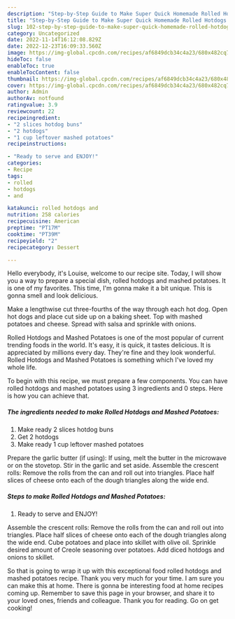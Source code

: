 ```yaml
---
description: "Step-by-Step Guide to Make Super Quick Homemade Rolled Hotdogs and Mashed Potatoes"
title: "Step-by-Step Guide to Make Super Quick Homemade Rolled Hotdogs and Mashed Potatoes"
slug: 102-step-by-step-guide-to-make-super-quick-homemade-rolled-hotdogs-and-mashed-potatoes
category: Uncategorized
date: 2022-11-14T16:12:08.829Z
date: 2022-12-23T16:09:33.560Z
image: https://img-global.cpcdn.com/recipes/af6849dcb34c4a23/680x482cq70/rolled-hotdogs-and-mashed-potatoes-recipe-main-photo.jpg
hideToc: false
enableToc: true
enableTocContent: false
thumbnail: https://img-global.cpcdn.com/recipes/af6849dcb34c4a23/680x482cq70/rolled-hotdogs-and-mashed-potatoes-recipe-main-photo.jpg
cover: https://img-global.cpcdn.com/recipes/af6849dcb34c4a23/680x482cq70/rolled-hotdogs-and-mashed-potatoes-recipe-main-photo.jpg
author: Admin
authorAv: notfound
ratingvalue: 3.9
reviewcount: 22
recipeingredient:
- "2 slices hotdog buns"
- "2 hotdogs"
- "1 cup leftover mashed potatoes"
recipeinstructions:

- "Ready to serve and ENJOY!"
categories:
- Recipe
tags:
- rolled
- hotdogs
- and

katakunci: rolled hotdogs and 
nutrition: 258 calories
recipecuisine: American
preptime: "PT17M"
cooktime: "PT39M"
recipeyield: "2"
recipecategory: Dessert

---
```



Hello everybody, it's Louise, welcome to our recipe site. Today, I will show you a way to prepare a special dish, rolled hotdogs and mashed potatoes. It is one of my favorites. This time, I'm gonna make it a bit unique. This is gonna smell and look delicious.

Make a lengthwise cut three-fourths of the way through each hot dog. Open hot dogs and place cut side up on a baking sheet. Top with mashed potatoes and cheese. Spread with salsa and sprinkle with onions.

Rolled Hotdogs and Mashed Potatoes is one of the most popular of current trending foods in the world. It's easy, it is quick, it tastes delicious. It is appreciated by millions every day. They're fine and they look wonderful. Rolled Hotdogs and Mashed Potatoes is something which I've loved my whole life.


To begin with this recipe, we must prepare a few components. You can have rolled hotdogs and mashed potatoes using 3 ingredients and 0 steps. Here is how you can achieve that.

<!--inarticleads1-->

##### The ingredients needed to make Rolled Hotdogs and Mashed Potatoes:

1. Make ready 2 slices hotdog buns
1. Get 2 hotdogs
1. Make ready 1 cup leftover mashed potatoes


Prepare the garlic butter (if using): If using, melt the butter in the microwave or on the stovetop. Stir in the garlic and set aside. Assemble the crescent rolls: Remove the rolls from the can and roll out into triangles. Place half slices of cheese onto each of the dough triangles along the wide end. 

<!--inarticleads2-->

##### Steps to make Rolled Hotdogs and Mashed Potatoes:


1. Ready to serve and ENJOY!

Assemble the crescent rolls: Remove the rolls from the can and roll out into triangles. Place half slices of cheese onto each of the dough triangles along the wide end. Cube potatoes and place into skillet with olive oil. Sprinkle desired amount of Creole seasoning over potatoes. Add diced hotdogs and onions to skillet. 

So that is going to wrap it up with this exceptional food rolled hotdogs and mashed potatoes recipe. Thank you very much for your time. I am sure you can make this at home. There is gonna be interesting food at home recipes coming up. Remember to save this page in your browser, and share it to your loved ones, friends and colleague. Thank you for reading. Go on get cooking!
